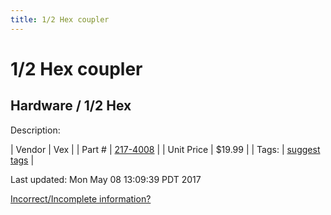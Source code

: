 ```yaml
---
title: 1/2 Hex coupler
---
```


# 1/2 Hex coupler
## Hardware / 1/2 Hex
Description: 	 

| Vendor | Vex | 
| Part # | [217-4008](http://www.vexrobotics.com/217-4008.html) | 
| Unit Price | $19.99 | 
| Tags: | [suggest tags](https://docs.google.com/forms/d/e/1FAIpQLSeWyY8v3RgOty-MyWmh9U0iivNYN_molChYyS-0U-o-kOAv_g/viewform) | 

Last updated: Mon May 08 13:09:39 PDT 2017

 [Incorrect/Incomplete information?](https://docs.google.com/forms/d/e/1FAIpQLSeWyY8v3RgOty-MyWmh9U0iivNYN_molChYyS-0U-o-kOAv_g/viewform)